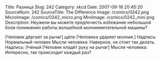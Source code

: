 Title: Разница 
Slug: 242 
Category: xkcd 
Date: 2007-09-16 20:45:20 
SourceNum: 242 
SourceTitle: The Difference 
Image: /comics/0242.png 
MicroImage: /comics/0242_micro.png 
MiniImage: /comics/0242_mini.png 
Description: Неужели вы можете предпочесть избежание небольшой боли пониманию работы волшебной молниеметательной машины? 

[Человек дёргает за рычаг]
*щёлк*
[Человека ударяет молния.]
Надпись: Нормальный человек
Мысли человека: Наверное, не стоит так делать.
Надпись: Учёный
[Человек кладёт руку на рычаг]
Мысли человека: Интересно, так происходит каждый раз?